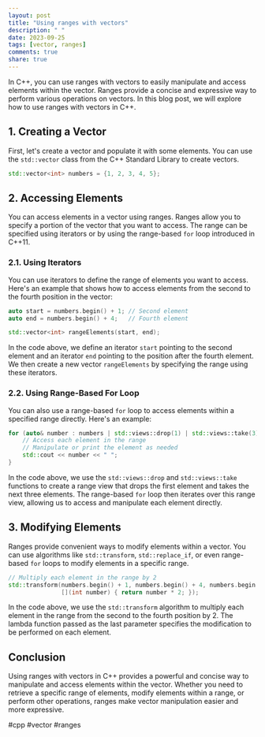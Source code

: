 ```yaml
---
layout: post
title: "Using ranges with vectors"
description: " "
date: 2023-09-25
tags: [vector, ranges]
comments: true
share: true
---
```


In C++, you can use ranges with vectors to easily manipulate and access elements within the vector. Ranges provide a concise and expressive way to perform various operations on vectors. In this blog post, we will explore how to use ranges with vectors in C++.

## 1. Creating a Vector

First, let's create a vector and populate it with some elements. You can use the `std::vector` class from the C++ Standard Library to create vectors.

```cpp
std::vector<int> numbers = {1, 2, 3, 4, 5};
```

## 2. Accessing Elements

You can access elements in a vector using ranges. Ranges allow you to specify a portion of the vector that you want to access. The range can be specified using iterators or by using the range-based `for` loop introduced in C++11.

### 2.1. Using Iterators

You can use iterators to define the range of elements you want to access. Here's an example that shows how to access elements from the second to the fourth position in the vector:

```cpp
auto start = numbers.begin() + 1; // Second element
auto end = numbers.begin() + 4;   // Fourth element

std::vector<int> rangeElements(start, end);
```

In the code above, we define an iterator `start` pointing to the second element and an iterator `end` pointing to the position after the fourth element. We then create a new vector `rangeElements` by specifying the range using these iterators.

### 2.2. Using Range-Based For Loop

You can also use a range-based `for` loop to access elements within a specified range directly. Here's an example:

```cpp
for (auto& number : numbers | std::views::drop(1) | std::views::take(3)) {
    // Access each element in the range
    // Manipulate or print the element as needed
    std::cout << number << " ";
}
```

In the code above, we use the `std::views::drop` and `std::views::take` functions to create a range view that drops the first element and takes the next three elements. The range-based `for` loop then iterates over this range view, allowing us to access and manipulate each element directly.

## 3. Modifying Elements

Ranges provide convenient ways to modify elements within a vector. You can use algorithms like `std::transform`, `std::replace_if`, or even range-based `for` loops to modify elements in a specific range.

```cpp
// Multiply each element in the range by 2
std::transform(numbers.begin() + 1, numbers.begin() + 4, numbers.begin() + 1,
               [](int number) { return number * 2; });
```

In the code above, we use the `std::transform` algorithm to multiply each element in the range from the second to the fourth position by 2. The lambda function passed as the last parameter specifies the modification to be performed on each element.

## Conclusion

Using ranges with vectors in C++ provides a powerful and concise way to manipulate and access elements within the vector. Whether you need to retrieve a specific range of elements, modify elements within a range, or perform other operations, ranges make vector manipulation easier and more expressive.

#cpp #vector #ranges